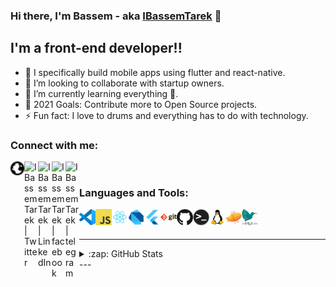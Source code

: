 <!-- ### Hi there, I'm BassemTarek [IBassemTarek][#]  -->

### Hi there, I'm Bassem - aka [IBassemTarek](#) 👋

## I'm a front-end developer!!

- 🔭 I specifically build mobile apps using flutter and react-native.
- 👯 I’m looking to collaborate with startup owners.
- 🌱 I’m currently learning everything 🤣.
- 🥅 2021 Goals: Contribute more to Open Source projects.
- ⚡ Fun fact: I love to drums and everything has to do with technology.

### Connect with me:

[<img align="left" alt="IBassemTarek | website" width="22px" src="https://raw.githubusercontent.com/iconic/open-iconic/master/svg/globe.svg" />][website]
[<img align="left" alt="IBassemTarek | Twitter" width="22px" src="https://cdn.jsdelivr.net/npm/simple-icons@v3/icons/twitter.svg" />][twitter]
[<img align="left" alt="IBassemTarek | LinkedIn" width="22px" src="https://cdn.jsdelivr.net/npm/simple-icons@v3/icons/linkedin.svg" />][linkedin]
[<img align="left" alt="IBassemTarek | facebook" width="22px" src="https://cdn.jsdelivr.net/npm/simple-icons@v3/icons/facebook.svg" />][FaceBook]
[<img align="left" alt="IBassemTarek | telegram" width="22px" src="https://cdn.jsdelivr.net/npm/simple-icons@v3/icons/telegram.svg" />][telegram]


<br />

### Languages and Tools:
[<img align="left" alt="Visual Studio Code" width="26px" src="https://raw.githubusercontent.com/github/explore/80688e429a7d4ef2fca1e82350fe8e3517d3494d/topics/visual-studio-code/visual-studio-code.png" />](#)
[<img align="left" alt="JavaScript" width="26px" src="https://raw.githubusercontent.com/github/explore/80688e429a7d4ef2fca1e82350fe8e3517d3494d/topics/javascript/javascript.png" />](#)
[<img align="left" alt="ReactNative" width="26px" src="https://raw.githubusercontent.com/github/explore/80688e429a7d4ef2fca1e82350fe8e3517d3494d/topics/react-native/react-native.png" />](#)
[<img align="left" alt="dart" width="26px" src="https://raw.githubusercontent.com/github/explore/e94815998e4e0713912fed477a1f346ec04c3da2/topics/dart/dart.png" />](#)
[<img align="left" alt="flutter" width="26px" src="https://raw.githubusercontent.com/github/explore/e94815998e4e0713912fed477a1f346ec04c3da2/topics/flutter/flutter.png" />](#)
[<img align="left" alt="Git" width="26px" src="https://raw.githubusercontent.com/github/explore/80688e429a7d4ef2fca1e82350fe8e3517d3494d/topics/git/git.png" />](#)
[<img align="left" alt="GitHub" width="26px" src="https://raw.githubusercontent.com/github/explore/78df643247d429f6cc873026c0622819ad797942/topics/github/github.png" />](#)
[<img align="left" alt="Terminal" width="26px" src="https://raw.githubusercontent.com/github/explore/80688e429a7d4ef2fca1e82350fe8e3517d3494d/topics/terminal/terminal.png" />](#)
[<img align="left" alt="Terminal" width="26px" src="https://raw.githubusercontent.com/github/explore/80688e429a7d4ef2fca1e82350fe8e3517d3494d/topics/linux/linux.png" />](#)
[<img align="left" alt="Terminal" width="26px" src="https://raw.githubusercontent.com/github/explore/80688e429a7d4ef2fca1e82350fe8e3517d3494d/topics/zeplin/zeplin.png" />](#)
[<img align="left" alt="Terminal" width="26px" src="https://raw.githubusercontent.com/github/explore/80688e429a7d4ef2fca1e82350fe8e3517d3494d/topics/latex/latex.png" />](#)
<br />
<br />


---

<details>
  <summary>:zap: GitHub Stats</summary>

  <img align="left" alt="IBassemTarek's GitHub Stats" src="https://github-readme-stats.codestackr.vercel.app/api?username=IBassemTarek&show_icons=true&hide_border=true" />

</details>
---

<!-- <details> -->
  <!-- <summary>:zap: Recent GitHub Activity</summary> -->
  
<!--START_SECTION:activity-->
<!-- 1. 🗣 Commented on [#2](https://github.com/codeSTACKr/portfolio-sass/issues/2) in [codeSTACKr/portfolio-sass](https://github.com/codeSTACKr/portfolio-sass) -->
<!-- 2. ❗️ Closed issue [#2](https://github.com/codeSTACKr/portfolio-sass/issues/2) in [codeSTACKr/portfolio-sass](https://github.com/codeSTACKr/portfolio-sass) -->
<!-- 3. ❌ Closed PR [#11](https://github.com/codeSTACKr/free-developer-resources/pull/11) in [codeSTACKr/free-developer-resources](https://github.com/codeSTACKr/free-developer-resources) -->
<!-- 4. 🗣 Commented on [#11](https://github.com/codeSTACKr/free-developer-resources/issues/11) in [codeSTACKr/free-developer-resources](https://github.com/codeSTACKr/free-developer-resources) -->
<!-- 5. 🎉 Merged PR [#10](https://github.com/codeSTACKr/free-developer-resources/pull/10) in [codeSTACKr/free-developer-resources](https://github.com/codeSTACKr/free-developer-resources) -->
<!--END_SECTION:activity-->

<!-- </details> -->

<!-- <details> -->
  <!-- <summary>:zap: GitHub Stats</summary> -->

  <!-- <img align="left" alt="codeSTACKr's GitHub Stats" src="https://github-readme-stats.codestackr.vercel.app/api?username=codeSTACKr&show_icons=true&hide_border=true" /> -->

<!-- </details> -->

[website]: #
[twitter]: https://twitter.com/IBassemTarek
[FaceBook]: https://www.facebook.com/IBassemTarek/
[linkedin]: https://www.linkedin.com/in/ibassemtarek/ 
[telegram]: https://t.me/IBassemTarek

